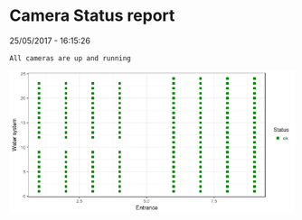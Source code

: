 Camera Status report
================
25/05/2017 - 16:15:26

    All cameras are up and running

![](camreport_files/figure-markdown_github/unnamed-chunk-2-1.png)
